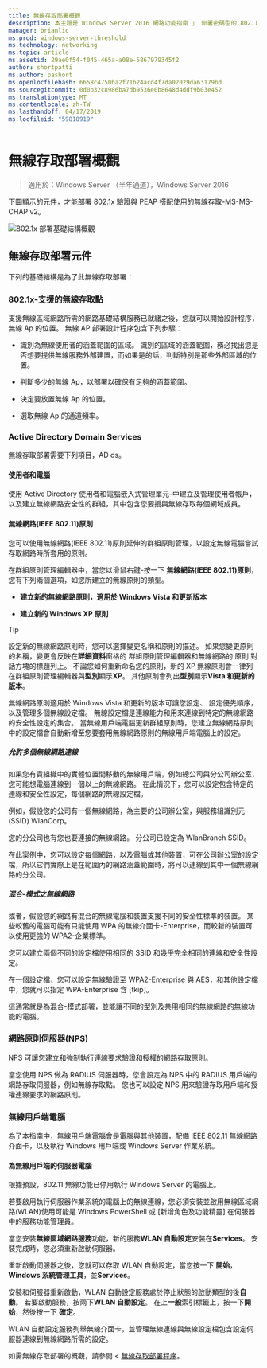 ```yaml
---
title: 無線存取部署概觀
description: 本主題是 Windows Server 2016 網路功能指南 」 部署密碼型的 802.1 X 驗證無線存取 」 的一部分
manager: brianlic
ms.prod: windows-server-threshold
ms.technology: networking
ms.topic: article
ms.assetid: 29ae0f54-f045-465a-a08e-5867979345f2
author: shortpatti
ms.author: pashort
ms.openlocfilehash: 6658c4750ba2f71b24acd4f7da02029da63179bd
ms.sourcegitcommit: 0d0b32c8986ba7db9536e0b8648d4ddf9b03e452
ms.translationtype: MT
ms.contentlocale: zh-TW
ms.lasthandoff: 04/17/2019
ms.locfileid: "59818919"
---
```

# <a name="wireless-access-deployment-overview"></a>無線存取部署概觀

>適用於：Windows Server （半年通道），Windows Server 2016

下圖顯示的元件，才能部署 802.1x 驗證與 PEAP 搭配使用的無線存取\-MS\-MS-CHAP v2。  

![802.1x 部署基礎結構概觀](../../../media/8021X-Deploy-Overview/8021X-Deploy-Overview.jpg)

## <a name="wireless-access-deployment-components"></a>無線存取部署元件
下列的基礎結構是為了此無線存取部署：

### <a name="8021x-capable-wireless-access-points"></a>802.1x\-支援的無線存取點
支援無線區域網路所需的網路基礎結構服務已就緒之後，您就可以開始設計程序，無線 Ap 的位置。 無線 AP 部署設計程序包含下列步驟：

- 識別為無線使用者的涵蓋範圍的區域。 識別的區域的涵蓋範圍，務必找出您是否想要提供無線服務外部建置，而如果是的話，判斷特別是那些外部區域的位置。

- 判斷多少的無線 Ap，以部署以確保有足夠的涵蓋範圍。

- 決定要放置無線 Ap 的位置。

- 選取無線 Ap 的通道頻率。

### <a name="active-directory-domain-services"></a>Active Directory Domain Services
無線存取部署需要下列項目，AD ds。

#### <a name="users-and-computers"></a>使用者和電腦

使用 Active Directory 使用者和電腦嵌入式管理單元\-中建立及管理使用者帳戶，以及建立無線網路安全性的群組，其中包含您要授與無線存取每個網域成員。

#### <a name="wireless-network-ieee-80211-policies"></a>無線網路\(IEEE 802.11\)原則

您可以使用無線網路\(IEEE 802.11\)原則延伸的群組原則管理，以設定無線電腦嘗試存取網路時所套用的原則。

在群組原則管理編輯器中，當您以滑鼠右鍵\-按一下 **無線網路\(IEEE 802.11\)原則**，您有下列兩個選項，如您所建立的無線原則的類型。

- **建立新的無線網路原則，適用於 Windows Vista 和更新版本**

- **建立新的 Windows XP 原則**

>[!TIP]
>設定新的無線網路原則時，您可以選擇變更名稱和原則的描述。 如果您變更原則的名稱，變更會反映在**詳細資料**窗格的 群組原則管理編輯器和無線網路的 原則 對話方塊的標題列上。 不論您如何重新命名您的原則，新的 XP 無線原則會一律列在群組原則管理編輯器與**型別**顯示**XP**。 其他原則會列出**型別**顯示**Vista 和更新的版本**。  

無線網路原則適用於 Windows Vista 和更新的版本可讓您設定、 設定優先順序，以及管理多個無線設定檔。 無線設定檔是連線能力和用來連線到特定的無線網路的安全性設定的集合。 當無線用戶端電腦更新群組原則時，您建立無線網路原則中的設定檔會自動新增至您要套用無線網路原則的無線用戶端電腦上的設定。

##### <a name="allowing-connections-to-multiple-wireless-networks"></a>允許多個無線網路連線

如果您有貴組織中的實體位置間移動的無線用戶端，例如總公司與分公司辦公室，您可能想電腦連線到一個以上的無線網路。 在此情況下，您可以設定包含特定的連線和安全性設定，每個網路的無線設定檔。

例如，假設您的公司有一個無線網路，為主要的公司辦公室，與服務組識別元\(SSID\) WlanCorp。

您的分公司也有您也要連接的無線網路。 分公司已設定為 WlanBranch SSID。

在此案例中，您可以設定每個網路，以及電腦或其他裝置，可在公司辦公室的設定檔，所以它們實際上是在範圍內的網路涵蓋範圍時，將可以連線到其中一個無線網路的分公司。

##### <a name="mixed-mode-wireless-networks"></a>混合\-模式之無線網路

或者，假設您的網路有混合的無線電腦和裝置支援不同的安全性標準的裝置。 某些較舊的電腦可能有只能使用 WPA 的無線介面卡\-Enterprise，而較新的裝置可以使用更強的 WPA2\-企業標準。

您可以建立兩個不同的設定檔使用相同的 SSID 和幾乎完全相同的連線和安全性設定。

在一個設定檔，您可以設定無線驗證至 WPA2\-Enterprise 與 AES，和其他設定檔中，您就可以指定 WPA\-Enterprise 含 [tkip]。

這通常就是為混合\-模式部署，並能讓不同的型別及共用相同的無線網路的無線功能的電腦。

### <a name="network-policy-server-nps"></a>網路原則伺服器\(NPS\)
NPS 可讓您建立和強制執行連線要求驗證和授權的網路存取原則。

當您使用 NPS 做為 RADIUS 伺服器時，您會設定為 NPS 中的 RADIUS 用戶端的網路存取伺服器，例如無線存取點。 您也可以設定 NPS 用來驗證存取用戶端和授權連線要求的網路原則。  

### <a name="wireless-client-computers"></a>無線用戶端電腦
為了本指南中，無線用戶端電腦會是電腦與其他裝置，配備 IEEE 802.11 無線網路介面卡，以及執行 Windows 用戶端或 Windows Server 作業系統。

#### <a name="server-computers-as-wireless-clients"></a>為無線用戶端的伺服器電腦

根據預設，802.11 無線功能已停用執行 Windows Server 的電腦上。

若要啟用執行伺服器作業系統的電腦上的無線連線，您必須安裝並啟用無線區域網路\(WLAN\)使用可能是 Windows PowerShell 或 [新增角色及功能精靈] 在伺服器中的服務功能管理員。

當您安裝**無線區域網路服務**功能，新的服務**WLAN 自動設定**安裝在**Services**。 安裝完成時，您必須重新啟動伺服器。

重新啟動伺服器之後，您就可以存取 WLAN 自動設定，當您按一下 **開始**， **Windows 系統管理工具**，並**Services**。

安裝和伺服器重新啟動，WLAN 自動設定服務處於停止狀態的啟動類型的後**自動**。 若要啟動服務，按兩下**WLAN 自動設定**。 在上**一般**索引標籤上，按一下**開始**，然後按一下 **確定**。

WLAN 自動設定服務列舉無線介面卡，並管理無線連線與無線設定檔包含設定伺服器連線到無線網路所需的設定。

如需無線存取部署的概觀，請參閱 <<c0> [ 無線存取部署程序](c-wireless-access-deploy-process.md)。
